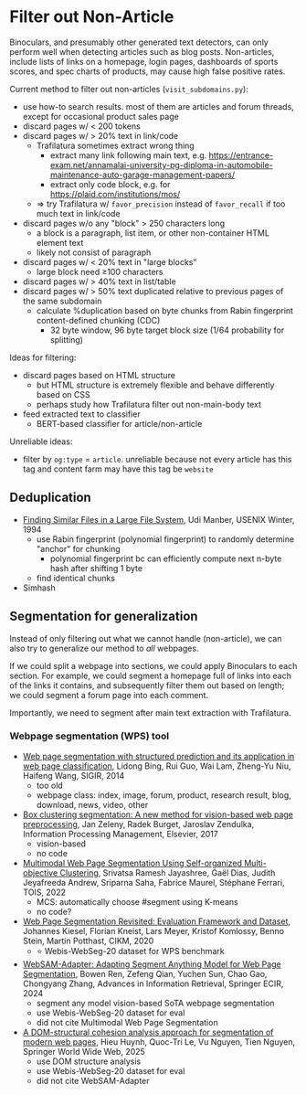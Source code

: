 # Filter out Non-Article

Binoculars, and presumably other generated text detectors,
can only perform well when detecting articles such as blog posts.
Non-articles, include lists of links on a homepage, login pages, dashboards of
sports scores, and spec charts of products,
may cause high false positive rates.

Current method to filter out non-articles (`visit_subdomains.py`):

- use how-to search results.
    most of them are articles and forum threads, except for
    occasional product sales page
- discard pages w/ \< 200 tokens
- discard pages w/ \> 20% text in link/code
    - Trafilatura sometimes extract wrong thing
        - extract many link following main text, e.g.
            <https://entrance-exam.net/annamalai-university-pg-diploma-in-automobile-maintenance-auto-garage-management-papers/>
        - extract only code block, e.g.
            for <https://plaid.com/institutions/mos/>
    - ⇒ try Trafilatura w/ `favor_precision` instead of `favor_recall` if
        too much text in link/code
- discard pages w/o any "block" \> 250 characters long
    - a block is a paragraph, list item, or
        other non-container HTML element text
    - likely not consist of paragraph
- discard pages w/ \< 20% text in "large blocks"
    - large block need ≥100 characters
- discard pages w/ \> 40% text in list/table
- discard pages w/ \> 50% text duplicated relative to previous pages of
    the same subdomain
    - calculate %duplication based on byte chunks from
        Rabin fingerprint content-defined chunking (CDC)
        - 32 byte window, 96 byte target block size (1/64 probability for
            splitting)

Ideas for filtering:

- discard pages based on HTML structure
    - but HTML structure is extremely flexible and
        behave differently based on CSS
    - perhaps study how Trafilatura filter out non-main-body text
- feed extracted text to classifier
    - BERT-based classifier for article/non-article

Unreliable ideas:

- filter by `og:type` = `article`.
    unreliable because not every article has this tag and
    content farm may have this tag be `website`

## Deduplication

- [Finding Similar Files in a Large File
    System](https://www.usenix.org/legacy/publications/library/proceedings/sf94/full_papers/manber.finding),
    Udi Manber, USENIX Winter, 1994
    - use Rabin fingerprint (polynomial fingerprint) to
        randomly determine "anchor" for chunking
        - polynomial fingerprint bc can efficiently compute next n-byte hash
            after shifting 1 byte
    - find identical chunks
- Simhash

## Segmentation for generalization

Instead of only filtering out what we cannot handle (non-article),
we can also try to generalize our method to *all* webpages.

If we could split a webpage into sections, we could apply Binoculars to
each section.
For example, we could segment a homepage full of links into each of
the links it contains, and subsequently filter them out based on length;
we could segment a forum page into each comment.

Importantly, we need to segment after main text extraction with Trafilatura.

### Webpage segmentation (WPS) tool

- [Web page segmentation with structured prediction and its application in
    web page
    classification](https://dl.acm.org/doi/abs/10.1145/2600428.2609630),
    Lidong Bing, Rui Guo, Wai Lam, Zheng-Yu Niu, Haifeng Wang, SIGIR, 2014
    - too old
    - webpage class: index, image, forum, product, research result, blog,
        download, news, video, other
- [Box clustering segmentation: A new method for vision-based web page
    preprocessing](https://www.sciencedirect.com/science/article/pii/S0306457316301169),
    Jan Zeleny, Radek Burget, Jaroslav Zendulka,
    Information Processing Management, Elsevier, 2017
    - vision-based
    - no code
- [Multimodal Web Page Segmentation Using Self-organized Multi-objective
    Clustering](https://dl.acm.org/doi/abs/10.1145/3480966),
    Srivatsa Ramesh Jayashree, Gaël Dias, Judith Jeyafreeda Andrew,
    Sriparna Saha, Fabrice Maurel, Stéphane Ferrari, TOIS, 2022
    - MCS: automatically choose \#segment using K-means
    - no code?
- [Web Page Segmentation Revisited: Evaluation Framework and
    Dataset](https://dl.acm.org/doi/abs/10.1145/3340531.3412782),
    Johannes Kiesel, Florian Kneist, Lars Meyer, Kristof Komlossy, Benno Stein,
    Martin Potthast, CIKM, 2020
    - ⭐ Webis-WebSeg-20 dataset for WPS benchmark
- [WebSAM-Adapter: Adapting Segment Anything Model for Web Page
    Segmentation](https://github.com/pennmlr/WebSAM-Adapter/blob/main/WebSAM-Adapter.pdf),
    Bowen Ren, Zefeng Qian, Yuchen Sun, Chao Gao, Chongyang Zhang, Advances in
    Information Retrieval, Springer ECIR, 2024
    - segment any model vision-based SoTA webpage segmentation
    - use Webis-WebSeg-20 dataset for eval
    - did not cite Multimodal Web Page Segmentation
- [A DOM-structural cohesion analysis approach for segmentation of
    modern web
    pages](https://link.springer.com/article/10.1007/s11280-025-01333-3),
    Hieu Huynh, Quoc-Tri Le, Vu Nguyen, Tien Nguyen, Springer World Wide Web,
    2025
    - use DOM structure analysis
    - use Webis-WebSeg-20 dataset for eval
    - did not cite WebSAM-Adapter
